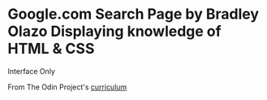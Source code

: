 Google.com Search Page by Bradley Olazo
Displaying knowledge of HTML & CSS
=======
Interface Only

From The Odin Project's [curriculum](http://www.theodinproject.com/courses/web-development-101/lessons/html-css)